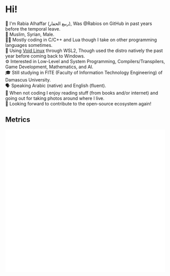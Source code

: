 # Hi!

👋 I'm Rabia Alhaffar (ربيع الحفار), Was @Rabios on GitHub in past years before the temporal leave.<br>
🕌 Muslim, Syrian, Male.<br>
👨‍💻 Mostly coding in C/C++ and Lua though I take on other programming languages sometimes.<br>
🐧 Using [Void Linux](https://voidlinux.org) through WSL2, Though used the distro natively the past year before coming back to Windows.<br>
⚙ Interested in Low-Level and System Programming, Compilers/Transpilers, Game Development, Mathematics, and AI.<br>
🎓 Still studying in FITE (Faculty of Information Technology Engineering) of Damascus University.<br>
🗣 Speaking Arabic (native) and English (fluent).<br>
🎈 When not coding I enjoy reading stuff (from books and/or internet) and going out for taking photos around where I live.<br>
🤩 Looking forward to contribute to the open-source ecosystem again!<br>

## Metrics
<!--
<p align="center">
  <img src="/github-metrics.svg" alt="Metrics" width="50%">
</p>
-->
![Metrics](./github-metrics.svg)
